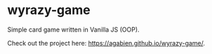 # wyrazy-game
Simple card game written in Vanilla JS (OOP).

Check out the project here: https://agabien.github.io/wyrazy-game/.

